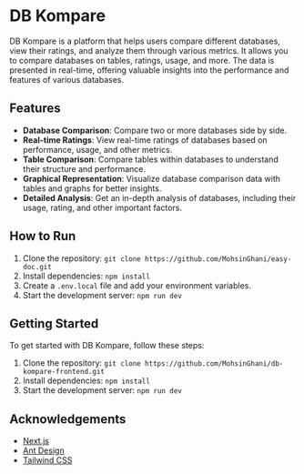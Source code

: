 # DB Kompare

DB Kompare is a platform that helps users compare different databases, view their ratings, and analyze them through various metrics. It allows you to compare databases on tables, ratings, usage, and more. The data is presented in real-time, offering valuable insights into the performance and features of various databases.

## Features

- **Database Comparison**: Compare two or more databases side by side.
- **Real-time Ratings**: View real-time ratings of databases based on performance, usage, and other metrics.
- **Table Comparison**: Compare tables within databases to understand their structure and performance.
- **Graphical Representation**: Visualize database comparison data with tables and graphs for better insights.
- **Detailed Analysis**: Get an in-depth analysis of databases, including their usage, rating, and other important factors.

## How to Run

1. Clone the repository: `git clone https://github.com/MohsinGhani/easy-doc.git`
2. Install dependencies: `npm install`
3. Create a `.env.local` file and add your environment variables.
4. Start the development server: `npm run dev`

## Getting Started

To get started with DB Kompare, follow these steps:

1. Clone the repository: `git clone https://github.com/MohsinGhani/db-kompare-frontend.git`
2. Install dependencies: `npm install`
3. Start the development server: `npm run dev`

## Acknowledgements

- [Next.js](https://nextjs.org/)
- [Ant Design](https://ant.design/)
- [Tailwind CSS](https://tailwindcss.com/)
